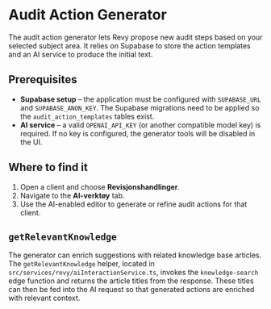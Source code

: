 # Audit Action Generator

The audit action generator lets Revy propose new audit steps based on your selected subject area. It relies on Supabase to store the action templates and an AI service to produce the initial text.

## Prerequisites

- **Supabase setup** – the application must be configured with `SUPABASE_URL` and `SUPABASE_ANON_KEY`. The Supabase migrations need to be applied so the `audit_action_templates` tables exist.
- **AI service** – a valid `OPENAI_API_KEY` (or another compatible model key) is required. If no key is configured, the generator tools will be disabled in the UI.

## Where to find it

1. Open a client and choose **Revisjonshandlinger**.
2. Navigate to the **AI-verktøy** tab.
3. Use the AI-enabled editor to generate or refine audit actions for that client.

## `getRelevantKnowledge`

The generator can enrich suggestions with related knowledge base articles. The
`getRelevantKnowledge` helper, located in
`src/services/revy/aiInteractionService.ts`, invokes the `knowledge-search`
edge function and returns the article titles from the response. These titles can
then be fed into the AI request so that generated actions are enriched with
relevant context.
